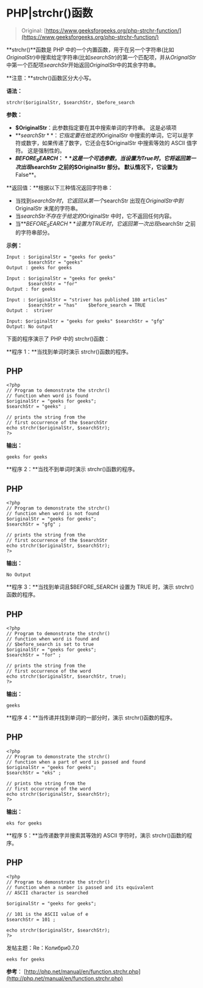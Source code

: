 # PHP|strchr()函数

> Original: [https://www.geeksforgeeks.org/php-strchr-function/](https://www.geeksforgeeks.org/php-strchr-function/)

**strchr()**函数是 PHP 中的一个内置函数，用于在另一个字符串(比如*OriginalStr*)中搜索给定字符串(比如*searchStr*)的第一个匹配项，并从*OrignalStr*中第一个匹配项*searchStr*开始返回*OriginalStr*中的其余字符串。

**注意：**strchr()函数区分大小写。

**语法：**

```
strchr($originalStr, $searchStr, $before_search

```

**参数：**

*   **$OriginalStr**：此参数指定要在其中搜索单词的字符串。 这是必填项
*   **$searchStr**：它指定要在给定的$OriginalStr 中搜索的单词，它可以是字符或数字，如果传递了数字，它还会在$OriginalStr 中搜索等效的 ASCII 值字符。 这是强制性的。
*   **$BEFORE_SEARCH：**这是一个可选参数，当设置为 True 时，它将返回第一次出现$searchStr 之前的$OriginalStr 部分。 默认情况下，它设置为**False**。

**返回值：**根据以下三种情况返回字符串：

*   当找到$searchStr 时，它返回从第一个$searchStr 出现在$OriginalStr 中到$OriginalStr 末尾的字符串。
*   当$searchStr 不存在于给定的$OriginalStr 中时，它不返回任何内容。
*   当**$BEFORE_SEARCH**设置为 TRUE 时，它返回第一次出现$searchStr 之前的字符串部分。

**示例：**

```
Input : $originalStr = "geeks for geeks" 
        $searchStr = "geeks" 
Output : geeks for geeks 

Input : $originalStr = "geeks for geeks" 
        $searchStr = "for" 
Output : for geeks 

Input : $originalStr = "striver has published 180 articles"
        $searchStr = "has"    $before_search = TRUE
Output :  striver

Input: $originalStr = "geeks for geeks" $searchStr = "gfg" 
Output: No output 

```

下面的程序演示了 PHP 中的 strchr()函数：

**程序 1：**当找到单词时演示 strchr()函数的程序。

## PHP

```
<?php
// Program to demonstrate the strchr()
// function when word is found
$originalStr = "geeks for geeks";
$searchStr = "geeks" ;

// prints the string from the
// first occurrence of the $searchStr
echo strchr($originalStr, $searchStr);
?>
```

**输出：**

```
geeks for geeks

```

**程序 2：**当找不到单词时演示 strchr()函数的程序。

## PHP

```
<?php
// Program to demonstrate the strchr()
// function when word is not found
$originalStr = "geeks for geeks";
$searchStr = "gfg" ;

// prints the string from the
// first occurrence of the $searchStr
echo strchr($originalStr, $searchStr);
?>
```

**输出：**

```
No Output

```

**程序 3：**当找到单词且$BEFORE_SEARCH 设置为 TRUE 时，演示 strchr()函数的程序。

## PHP

```
<?php
// Program to demonstrate the strchr()
// function when word is found and
// $before_search is set to true
$originalStr = "geeks for geeks";
$searchStr = "for" ;

// prints the string from the
// first occurrence of the word
echo strchr($originalStr, $searchStr, true);
?>
```

**输出：**

```
geeks

```

**程序 4：**当传递并找到单词的一部分时，演示 strchr()函数的程序。

## PHP

```
<?php
// Program to demonstrate the strchr()
// function when a part of word is passed and found
$originalStr = "geeks for geeks";
$searchStr = "eks" ;

// prints the string from the
// first occurrence of the word
echo strchr($originalStr, $searchStr);
?>
```

**输出：**

```
eks for geeks

```

**程序 5：**当传递数字并搜索其等效的 ASCII 字符时，演示 strchr()函数的程序。

## PHP

```
<?php
// Program to demonstrate the strchr()
// function when a number is passed and its equivalent
// ASCII character is searched

$originalStr = "geeks for geeks";

// 101 is the ASCII value of e
$searchStr = 101 ;

echo strchr($originalStr, $searchStr);
?>
```

发帖主题：Re：Колибри0.7.0

```
eeks for geeks

```

**参考**：
[http://php.net/manual/en/function.strchr.php](http://php.net/manual/en/function.strchr.php)